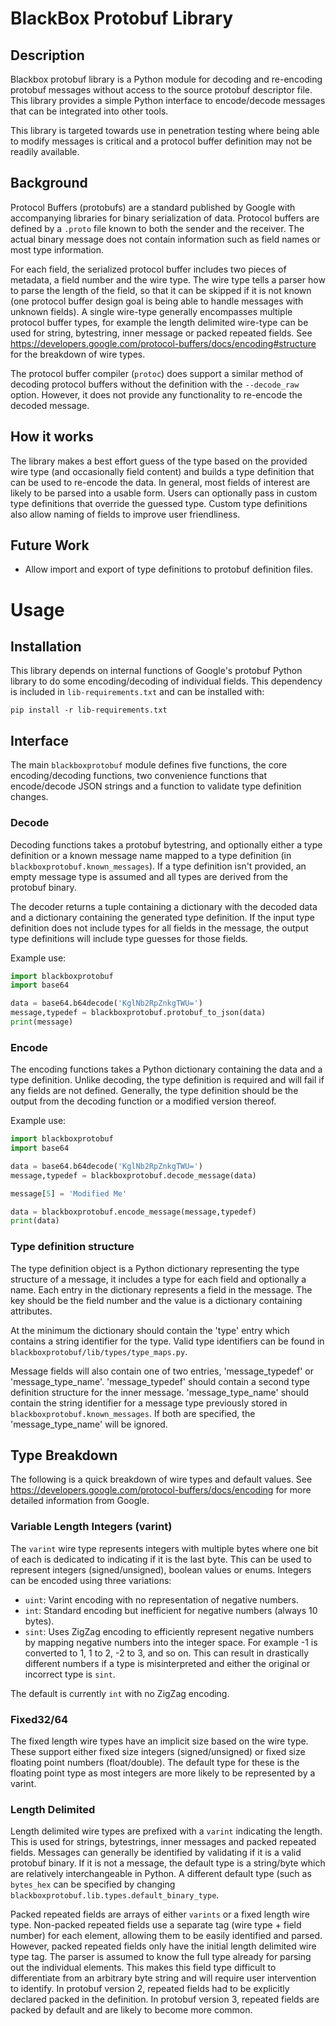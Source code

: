 # BlackBox Protobuf Library

## Description
Blackbox protobuf library is a Python module for decoding and re-encoding protobuf
messages without access to the source protobuf descriptor file. This library
provides a simple Python interface to encode/decode messages that can be
integrated into other tools.

This library is targeted towards use in penetration testing where being able to
modify messages is critical and a protocol buffer definition may not be readily
available.

## Background
Protocol Buffers (protobufs)  are a standard published by Google with
accompanying libraries for binary serialization of data. Protocol buffers are
defined by a `.proto` file known to both the sender and the receiver. The actual
binary message does not contain information such as field names or most type
information.

For each field, the serialized protocol buffer includes two pieces of metadata,
a field number and the wire type. The wire type tells a parser how to parse the
length of the field, so that it can be skipped if it is not known (one protocol
buffer design goal is being able to handle messages with unknown fields). A
single wire-type generally encompasses multiple protocol buffer types, for
example the length delimited wire-type can be used for string, bytestring,
inner message or packed repeated fields. See
<https://developers.google.com/protocol-buffers/docs/encoding#structure> for
the breakdown of wire types.

The protocol buffer compiler (`protoc`) does support a similar method of
decoding protocol buffers without the definition with the `--decode_raw`
option. However, it does not provide any functionality to re-encode the decoded
message.

## How it works
The library makes a best effort guess of the type based on the provided wire type (and
occasionally field content) and builds a type definition that can be used to
re-encode the data. In general, most fields of interest are likely to be parsed
into a usable form. Users can optionally pass in custom type definitions that
override the guessed type. Custom type definitions also allow naming of fields to
improve user friendliness.

## Future Work
- Allow import and export of type definitions to protobuf definition files.

# Usage
## Installation    
This library depends on internal functions of Google's protobuf Python library
to do some encoding/decoding of individual fields. This dependency is included
in `lib-requirements.txt` and can be installed with:

```
pip install -r lib-requirements.txt
```

## Interface
The main `blackboxprotobuf` module defines five functions, the core
encoding/decoding functions, two convenience functions that encode/decode JSON
strings and a function to validate type definition changes.

### Decode 
Decoding functions takes a protobuf bytestring, and optionally
either a type definition or a known message name mapped to a type definition
(in `blackboxprotobuf.known_messages`). If a type definition isn't provided, an
empty message type is assumed and all types are derived from the protobuf
binary.

The decoder returns a tuple containing a dictionary with the decoded data and a
dictionary containing the generated type definition. If the input type
definition does not include types for all fields in the message, the output
type definitions will include type guesses for those fields.

Example use:
```python
import blackboxprotobuf
import base64

data = base64.b64decode('KglNb2RpZnkgTWU=')
message,typedef = blackboxprotobuf.protobuf_to_json(data)
print(message)
```

### Encode
The encoding functions takes a Python dictionary containing the data and a type
definition. Unlike decoding, the type definition is required and will fail if
any fields are not defined. Generally, the type definition should be the output
from the decoding function or a modified version thereof.

Example use:
```python
import blackboxprotobuf
import base64

data = base64.b64decode('KglNb2RpZnkgTWU=')
message,typedef = blackboxprotobuf.decode_message(data)

message[5] = 'Modified Me'

data = blackboxprotobuf.encode_message(message,typedef)
print(data)
```

### Type definition structure
The type definition object is a Python dictionary representing the type
structure of a message, it includes a type for each field and optionally a
name. Each entry in the dictionary represents a field in the message. The key
should be the field number and the value is a dictionary containing attributes.

At the minimum the dictionary should contain the 'type' entry which contains a
string identifier for the type. Valid type identifiers can be found in
`blackboxprotobuf/lib/types/type_maps.py`.

Message fields will also contain one of two entries, 'message_typedef' or
'message_type_name'. 'message_typedef' should contain a second type definition
structure for the inner message. 'message_type_name' should contain the string
identifier for a message type previously stored in
`blackboxprotobuf.known_messages`. If both are specified, the 'message_type_name'
will be ignored.

## Type Breakdown
The following is a quick breakdown of wire types and default values. See
<https://developers.google.com/protocol-buffers/docs/encoding> for more detailed
information from Google.

### Variable Length Integers (varint)
The `varint` wire type represents integers with multiple bytes where one bit of
each is dedicated to indicating if it is the last byte. This can be used to
represent integers (signed/unsigned), boolean values or enums. Integers can be
encoded using three variations:

- `uint`: Varint encoding with no representation of negative numbers.
- `int`: Standard encoding but inefficient for negative numbers (always 10 bytes).
- `sint`: Uses ZigZag encoding to efficiently represent negative numbers by
  mapping negative numbers into the integer space. For example -1 is converted
  to 1, 1 to 2, -2 to 3, and so on. This can result in drastically different
  numbers if a type is misinterpreted and either the original or incorrect type
  is `sint`.

The default is currently `int` with no ZigZag encoding.

### Fixed32/64
The fixed length wire types have an implicit size based on the wire type. These
support either fixed size integers (signed/unsigned) or fixed size floating
point numbers (float/double). The default type for these is the floating point
type as most integers are more likely to be represented by a varint.

### Length Delimited
Length delimited wire types are prefixed with a `varint` indicating the length.
This is used for strings, bytestrings, inner messages and packed repeated
fields. Messages can generally be identified by validating if it is a valid
protobuf binary. If it is not a message, the default type is a string/byte
which are relatively interchangeable in Python. A different default type (such
as `bytes_hex` can be specified by changing
`blackboxprotobuf.lib.types.default_binary_type`.

Packed repeated fields are arrays of either `varints` or a fixed length wire
type. Non-packed repeated fields use a separate tag (wire type + field number)
for each element, allowing them to be easily identified and parsed. However,
packed repeated fields only have the initial length delimited wire type tag.
The parser is assumed to know the full type already for parsing out the
individual elements. This makes this field type difficult to differentiate from
an arbitrary byte string and will require user intervention to identify. In
protobuf version 2, repeated fields had to be explicitly declared packed in the
definition. In protobuf version 3, repeated fields are packed by default and
are likely to become more common.
